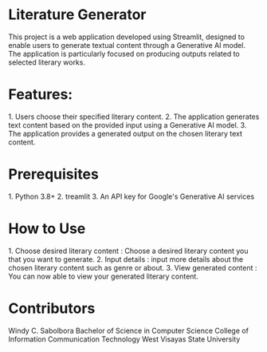 <h1>Literature Generator</h1>
This project is a web application developed using Streamlit, designed to enable users to generate textual content through a Generative AI model. The application is particularly focused on producing outputs related to selected literary works.

<h1>Features: </h1>
            1. Users choose their specified literary content.
            2. The application generates text content based on the provided input using a Generative AI model.
            3. The application provides a generated output on the chosen literary text content.

<h1>Prerequisites</h1>
            1. Python 3.8+
            2. treamlit
            3. An API key for Google's Generative AI services

<h1>How to Use</h1>
            1. Choose desired literary content : Choose a desired literary content you that you want to generate. 
            2. Input details : input more details about the chosen literary content such as genre or about. 
            3. View generated content : You can now able to view your generated literary content. 

<h1>Contributors</h1>
 Windy C. Sabolbora 
 Bachelor of Science in Computer Science
 College of Information Communication Technology
 West Visayas State University
